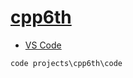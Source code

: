 # [cpp6th](../README.md#cpp_6th)

* [VS Code](../bats/cpp6th.bat)

```
code projects\cpp6th\code
```
